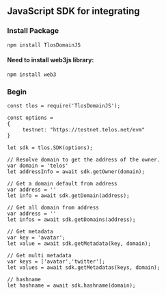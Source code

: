 ## JavaScript SDK for integrating

### Install Package

```
npm install TlosDomainJS
```

#### Need to install web3js library:
```
npm install web3
```

### Begin

```
const tlos = require('TlosDomainJS');

const options = 
{
     testnet: "https://testnet.telos.net/evm"
}

let sdk = tlos.SDK(options);

// Resolve domain to get the address of the owner.
var domain = 'telos'
let addressInfo = await sdk.getOwner(domain);

// Get a domain default from address
var address = ''
let info = await sdk.getDomain(address);

// Get all domain from address
var address = ''
let infos = await sdk.getDomains(address);

// Get metadata
var key = 'avatar';
let value = await sdk.getMetadata(key, domain);

// Get multi metadata
var keys = ['avatar','twitter'];
let values = await sdk.getMetadatas(keys, domain);

// hashname
let hashname = await sdk.hashname(domain);

```
